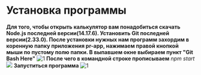 # Установка программы

**Для того, чтобы открыть калькулятор вам понадобиться скачать Node.js последней версии(14.17.6). Установить Git последней версии(2.33.0).
После установки нужных нам программ захордим в коренную папку приложения pr-app, нажимаем правой кнопкой мыши по пустому полю папки.
В выпавшем окне выбираем пункт "Git Bash Here"** ![1](https://imgur.com/a/1rcEzd9)
**После чего в командной строке прописываем** _npm start_ ![](https://imgur.com/a/GEsDaIJ)
**Запуститься программа** ![1](https://imgur.com/a/AQzJi0C)

